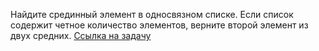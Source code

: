 Найдите срединный элемент в односвязном списке. Если список содержит четное количество элементов, верните второй элемент из двух средних.
[Ссылка на задачу](https://stepik.org/lesson/1073881/step/5?unit=1083953)